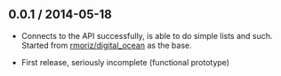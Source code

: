 ## 0.0.1 / 2014-05-18

* Connects to the API successfully, is able to do simple lists and such.  Started from [rmoriz/digital_ocean](https://github.com/rmoriz/digital_ocean) as the base.

* First release, seriously incomplete (functional prototype)
